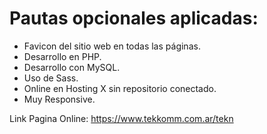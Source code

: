 # Pautas opcionales aplicadas:

* Favicon del sitio web en todas las páginas.
* Desarrollo en PHP.
* Desarrollo con MySQL.
* Uso de Sass.
* Online en Hosting X sin repositorio conectado.
* Muy Responsive.

Link Pagina Online: https://www.tekkomm.com.ar/tekn
